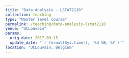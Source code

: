```yaml
---
title: "Data Analysis - LSTAT2110"
collection: teaching
type: "Master level course"
permalink: /teaching/data-analysis-lstat2110
venue: "UCLouvain"
params:
  orig_date: 2017-09-15
  update_date: "`r format(Sys.time(), '%d %B, %Y')`"
location: "UCLouvain, Belgium"
---
```


